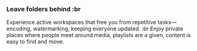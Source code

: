 ### **Leave folders behind** :br
Experience active workspaces that free you from repetitive tasks—encoding, watermarking, keeping everyone updated. :br
Enjoy private places where people meet around media, playlists are a given, content is easy to find and move.